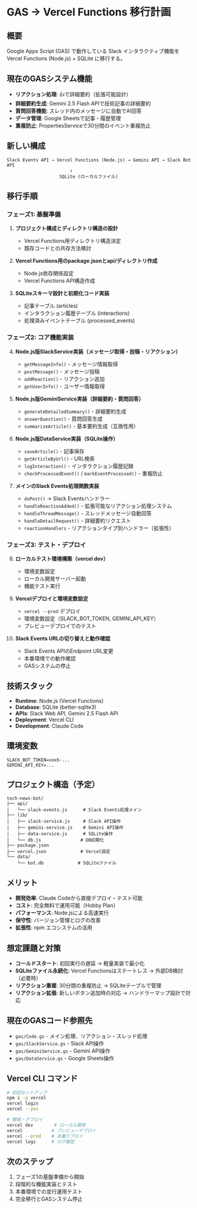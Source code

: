 # GAS → Vercel Functions 移行計画

## 概要
Google Apps Script (GAS) で動作している Slack インタラクティブ機能を Vercel Functions (Node.js) + SQLite に移行する。

## 現在のGASシステム機能
- **リアクション処理**: 👍で詳細要約（拡張可能設計）
- **詳細要約生成**: Gemini 2.5 Flash APIで技術記事の詳細要約
- **質問回答機能**: スレッド内のメッセージに自動でAI回答
- **データ管理**: Google Sheetsで記事・履歴管理
- **重複防止**: PropertiesServiceで30分間のイベント重複防止

## 新しい構成
```
Slack Events API → Vercel Functions (Node.js) → Gemini API → Slack Bot API
                        ↓
                    SQLite (ローカルファイル)
```

## 移行手順

### フェーズ1: 基盤準備
1. **プロジェクト構成とディレクトリ構造の設計**
   - Vercel Functions用ディレクトリ構造決定
   - 既存コードとの共存方法検討

2. **Vercel Functions用のpackage.jsonとapi/ディレクトリ作成**
   - Node.js依存関係設定
   - Vercel Functions API構造作成

3. **SQLiteスキーマ設計と初期化コード実装**
   - 記事テーブル (articles)
   - インタラクション履歴テーブル (interactions)  
   - 処理済みイベントテーブル (processed_events)

### フェーズ2: コア機能実装
4. **Node.js版SlackService実装（メッセージ取得・投稿・リアクション）**
   - `getMessageInfo()` - メッセージ情報取得
   - `postMessage()` - メッセージ投稿
   - `addReaction()` - リアクション追加
   - `getUserInfo()` - ユーザー情報取得

5. **Node.js版GeminiService実装（詳細要約・質問回答）**
   - `generateDetailedSummary()` - 詳細要約生成
   - `answerQuestion()` - 質問回答生成
   - `summarizeArticle()` - 基本要約生成（互換性用）

6. **Node.js版DataService実装（SQLite操作）**
   - `saveArticle()` - 記事保存
   - `getArticleByUrl()` - URL検索
   - `logInteraction()` - インタラクション履歴記録
   - `checkProcessedEvent()` / `markEventProcessed()` - 重複防止

7. **メインのSlack Events処理関数実装**
   - `doPost()` → Slack Eventsハンドラー
   - `handleReactionAdded()` - 拡張可能なリアクション処理システム
   - `handleThreadMessage()` - スレッドメッセージ自動回答
   - `handleDetailRequest()` - 詳細要約リクエスト
   - `reactionHandlers` - リアクションタイプ別ハンドラー（拡張性）

### フェーズ3: テスト・デプロイ
8. **ローカルテスト環境構築（vercel dev）**
   - 環境変数設定
   - ローカル開発サーバー起動
   - 機能テスト実行

9. **Vercelデプロイと環境変数設定**
   - `vercel --prod` デプロイ
   - 環境変数設定（SLACK_BOT_TOKEN, GEMINI_API_KEY）
   - プレビューデプロイでのテスト

10. **Slack Events URLの切り替えと動作確認**
    - Slack Events APIのEndpoint URL変更
    - 本番環境での動作確認
    - GASシステムの停止

## 技術スタック
- **Runtime**: Node.js (Vercel Functions)
- **Database**: SQLite (better-sqlite3)
- **APIs**: Slack Web API, Gemini 2.5 Flash API
- **Deployment**: Vercel CLI
- **Development**: Claude Code

## 環境変数
```
SLACK_BOT_TOKEN=xoxb-...
GEMINI_API_KEY=...
```

## プロジェクト構造（予定）
```
tech-news-bot/
├── api/
│   └── slack-events.js      # Slack Events処理メイン
├── lib/
│   ├── slack-service.js     # Slack API操作
│   ├── gemini-service.js    # Gemini API操作
│   ├── data-service.js      # SQLite操作
│   └── db.js               # DB初期化
├── package.json
├── vercel.json             # Vercel設定
└── data/
    └── bot.db             # SQLiteファイル
```

## メリット
- **開発効率**: Claude Codeから直接デプロイ・テスト可能
- **コスト**: 完全無料で運用可能（Hobby Plan）
- **パフォーマンス**: Node.jsによる高速実行
- **保守性**: バージョン管理とログの改善
- **拡張性**: npm エコシステムの活用

## 想定課題と対策
- **コールドスタート**: 初回実行の遅延 → 軽量実装で最小化
- **SQLiteファイル永続化**: Vercel Functionsはステートレス → 外部DB検討（必要時）
- **リアクション重複**: 30分間の重複防止 → SQLiteテーブルで管理
- **リアクション拡張**: 新しいボタン追加時の対応 → ハンドラーマップ設計で対応

## 現在のGASコード参照先
- `gas/Code.gs` - メイン処理、リアクション・スレッド処理
- `gas/SlackService.gs` - Slack API操作
- `gas/GeminiService.gs` - Gemini API操作
- `gas/DataService.gs` - Google Sheets操作

## Vercel CLI コマンド
```bash
# 初回セットアップ
npm i -g vercel
vercel login
vercel --yes

# 開発・デプロイ
vercel dev        # ローカル開発
vercel           # プレビューデプロイ
vercel --prod    # 本番デプロイ
vercel logs      # ログ確認
```

## 次のステップ
1. フェーズ1の基盤準備から開始
2. 段階的な機能実装とテスト
3. 本番環境での並行運用テスト
4. 完全移行とGASシステム停止